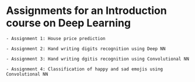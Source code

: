 # Assignments for an Introduction course on Deep Learning

    - Assignment 1: House price prediction

    - Assignment 2: Hand writing digits recognition using Deep NN

    - Assignment 3: Hand writing dgitis recognition using Convolutional NN

    - Assignment 4: Classification of happy and sad emojis using Convolutional NN